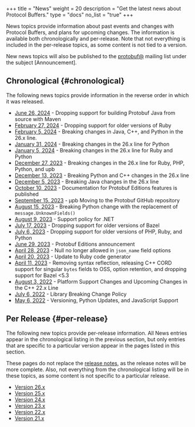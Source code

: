 +++
title = "News"
weight = 20
description = "Get the latest news about Protocol Buffers."
type = "docs"
no_list = "true"
+++

News topics provide information about past events and changes with Protocol
Buffers, and plans for upcoming changes. The information is available both
chronologically and per-release. Note that not everything is included in the
per-release topics, as some content is not tied to a version.

New news topics will also be published to the
[protobuf@](https://groups.google.com/g/protobuf) mailing list under the subject
\[Announcement\].

## Chronological {#chronological}

The following news topics provide information in the reverse order in which it
was released.

*   [June 26, 2024](/news/2024-06-26) - Dropping support
    for building Protobuf Java from source with Maven
*   [February 27, 2024](/news/2024-02-27) - Dropping
    support for older versions of Ruby
*   [February 5, 2024](/news/2024-02-05) - Breaking
    changes in Java, C++, and Python in the 26.x line.
*   [January 31, 2024](/news/2024-01-31) - Breaking
    changes in the 26.x line for Python
*   [January 5, 2024](/news/2024-01-05) - Breaking
    changes in the 26.x line for Ruby and Python
*   [December 27, 2023](/news/2023-12-27) - Breaking
    changes in the 26.x line for Ruby, PHP, Python, and upb
*   [December 13, 2023](/news/2023-12-13) - Breaking
    Python and C++ changes in the 26.x line
*   [December 5, 2023](/news/2023-12-05) - Breaking Java
    changes in the 26.x line
*   [October 10, 2023](/news/2023-10-10) - Documentation
    for Protobuf Editions features is published
*   [September 15, 2023](/news/2023-09-15) - μpb Moving
    to the Protobuf GitHub repository
*   [August 15, 2023](/news/2023-08-15) - Breaking Python
    change with the replacement of `message.UnknownFields()`
*   [August 9, 2023](/news/2023-08-09) - Support policy
    for .NET
*   [July 17, 2023](/news/2023-07-17) - Dropping support
    for older versions of Bazel
*   [July 6, 2023](/news/2023-07-06) - Dropping support
    for older versions of PHP, Ruby, and Python
*   [June 29, 2023](/news/2023-06-29) - Protobuf Editions
    announcement
*   [April 28, 2023](/news/2023-04-28) - Null no longer
    allowed in `json_name` field options
*   [April 20, 2023](/news/2023-04-20) - Update to Ruby
    code generator
*   [April 11, 2023](/news/2023-04-11) - Removing syntax
    reflection, releasing C++ CORD support for singular `bytes` fields to OSS,
    option retention, and dropping support for Bazel <5.3
*   [August 3, 2022](/news/2022-08-03) - Platform Support
    Changes and Upcoming Changes in the C++ 22.x Line
*   [July 6, 2022](/news/2022-07-06) - Library Breaking
    Change Policy
*   [May 6, 2022](/news/2022-05-06) - Versioning, Python
    Updates, and JavaScript Support

## Per Release {#per-release}

<!-- Protobuf team: Add individual sections to a topic below when the section is
specific to a particular release, rather than a general update. -->

The following new topics provide per-release information. All News entries
appear in the chronological listing in the previous section, but only entries
that are specific to a particular version appear in the pages listed in this
section.

These pages do not replace the
[release notes](https://github.com/protocolbuffers/protobuf/releases), as the
release notes will be more complete. Also, not everything from the chronological
listing will be in these topics, as some content is not specific to a particular
release.

*   [Version 26.x](/news/v26)
*   [Version 25.x](/news/v25)
*   [Version 24.x](/news/v24)
*   [Version 23.x](/news/v23)
*   [Version 22.x](/news/v22)
*   [Version 21.x](/news/v21)
